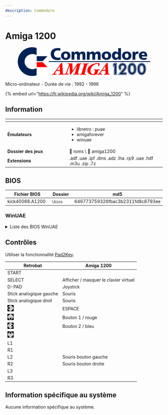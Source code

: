 ```yaml
---
description: Commodore
---
```


# Amiga 1200



<div align="left">

<figure><img src="https://raw.githubusercontent.com/fabricecaruso/es-theme-carbon/5149a33eed46b2af638b06119397d4023b75131f/art/logos/amiga1200.svg" alt=""><figcaption></figcaption></figure>

</div>

Micro-ordinateur - Durée de vie : 1992 - 1996

{% embed url="https://fr.wikipedia.org/wiki/Amiga_1200" %}

## Information

<table data-header-hidden><thead><tr><th width="184"></th><th></th><th data-hidden></th></tr></thead><tbody><tr><td><strong>Émulateurs</strong></td><td><ul><li>libretro : puae</li><li>amigaforever</li><li>winuae</li></ul></td><td></td></tr><tr><td><strong>Dossier des jeux</strong></td><td><span data-gb-custom-inline data-tag="emoji" data-code="1f4c1">📁</span> roms \ <span data-gb-custom-inline data-tag="emoji" data-code="1f4c2">📂</span> amiga1200</td><td></td></tr><tr><td><strong>Extensions</strong></td><td>.adf .uae .ipf .dms .adz .lha .rp9 .uae .hdf .m3u .zip .7z</td><td></td></tr></tbody></table>

## BIOS

<table><thead><tr><th width="193">Fichier BIOS</th><th width="142.03610108303252">Dossier</th><th>md5</th></tr></thead><tbody><tr><td>kick40068.A1200</td><td><code>\bios</code></td><td>646773759326fbac3b2311fd8c8793ee</td></tr></tbody></table>

### WinUAE

<details>

<summary>Liste des BIOS WinUAE</summary>

Kickstart v3.1 r40.068 (1993-12)(Commodore)(A1200)\[!].rom\
ou\
Kickstart - 391774-01 (USA, Europe) (v3.1 Rev 40.068) (A1200).rom\
ou\
kick40068.A1200

</details>

## Contrôles

Utiliser la fonctionnalité [Pad2Key](../../../../controleurs/pad2key.md).

| Retrobat                                          | Amiga 1200                            |
| ------------------------------------------------- | ------------------------------------- |
| START                                             |                                       |
| SELECT                                            | Afficher / masquer le clavier virtuel |
| D-PAD                                             | Joystick                              |
| Stick analogique gauche                           | Souris                                |
| Stick analogique droit                            | Souris                                |
| ![](<../../../../.gitbook/assets/image (32).png>) | ESPACE                                |
| ![](<../../../../.gitbook/assets/image (19).png>) | Bouton 1 / rouge                      |
| ![](<../../../../.gitbook/assets/image (6).png>)  | Bouton 2 / bleu                       |
| ![](<../../../../.gitbook/assets/image (34).png>) |                                       |
| L1                                                |                                       |
| R1                                                |                                       |
| L2                                                | Souris bouton gauche                  |
| R2                                                | Souris bouton droite                  |
| L3                                                |                                       |
| R3                                                |                                       |

## Information spécifique au système

Aucune information spécifique au système.
